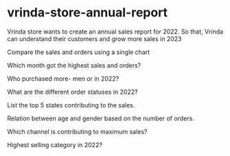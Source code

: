 # vrinda-store-annual-report
Vrinda store wants to create an annual sales report for 2022. So that, Vrinda can understand their customers and grow more sales in 2023


Compare the sales and orders using a single chart

Which month got the highest sales and orders?

Who purchased more- men or in 2022?

What are the different order statuses in 2022?

List the top 5 states contributing to the sales.

Relation between age and gender based on the number of orders.

Which channel is contributing to maximum sales?

Highest selling category in 2022?

